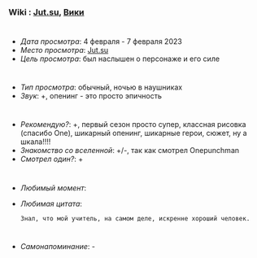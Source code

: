 ### Wiki : [Jut.su](https://jut.su/), [Вики](https://ru.wikipedia.org/wiki/%D0%9C%D0%BE%D0%B1_%D0%9F%D1%81%D0%B8%D1%85%D0%BE_100)

#

* *Дата просмотра*: 4 февраля - 7 февраля 2023
* *Место просмотра*: [Jut.su](https://jut.su/mob-100/season-1/)
* *Цель просмотра*: был наслышен о персонаже и его силе

#

* *Тип просмотра*: обычный, ночью в наушниках
* *Звук*: +, опенинг - это просто эпичность

#
* *Рекомендую?*: +, первый сезон просто супер, классная рисовка (спасибо One), шикарный опенинг, шикарные герои, сюжет, ну а шкала!!!!
* *Знакомство со вселенной*: +/-, так как смотрел Onepunchman
* *Смотрел один?*: +

#
* *Любимый момент*: 
* *Любимая цитата*: 

    ```
    Знал, что мой учитель, на самом деле, искренне хороший человек.
    ```
#
* *Самонапоминание*: -
#
